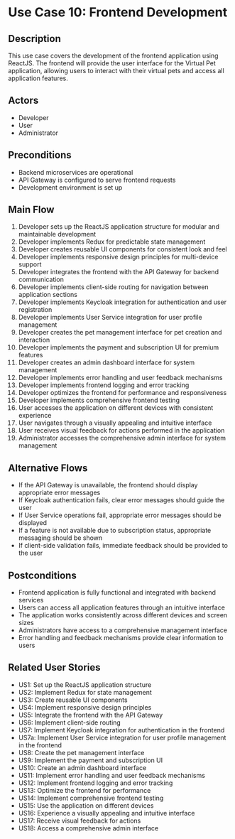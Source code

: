 # Use Case 10: Frontend Development

## Description
This use case covers the development of the frontend application using ReactJS. The frontend will provide the user interface for the Virtual Pet application, allowing users to interact with their virtual pets and access all application features.

## Actors
- Developer
- User
- Administrator

## Preconditions
- Backend microservices are operational
- API Gateway is configured to serve frontend requests
- Development environment is set up

## Main Flow
1. Developer sets up the ReactJS application structure for modular and maintainable development
2. Developer implements Redux for predictable state management
3. Developer creates reusable UI components for consistent look and feel
4. Developer implements responsive design principles for multi-device support
5. Developer integrates the frontend with the API Gateway for backend communication
6. Developer implements client-side routing for navigation between application sections
7. Developer implements Keycloak integration for authentication and user registration
8. Developer implements User Service integration for user profile management
9. Developer creates the pet management interface for pet creation and interaction
10. Developer implements the payment and subscription UI for premium features
11. Developer creates an admin dashboard interface for system management
12. Developer implements error handling and user feedback mechanisms
13. Developer implements frontend logging and error tracking
14. Developer optimizes the frontend for performance and responsiveness
15. Developer implements comprehensive frontend testing
16. User accesses the application on different devices with consistent experience
17. User navigates through a visually appealing and intuitive interface
18. User receives visual feedback for actions performed in the application
19. Administrator accesses the comprehensive admin interface for system management

## Alternative Flows
- If the API Gateway is unavailable, the frontend should display appropriate error messages
- If Keycloak authentication fails, clear error messages should guide the user
- If User Service operations fail, appropriate error messages should be displayed
- If a feature is not available due to subscription status, appropriate messaging should be shown
- If client-side validation fails, immediate feedback should be provided to the user

## Postconditions
- Frontend application is fully functional and integrated with backend services
- Users can access all application features through an intuitive interface
- The application works consistently across different devices and screen sizes
- Administrators have access to a comprehensive management interface
- Error handling and feedback mechanisms provide clear information to users

## Related User Stories
- US1: Set up the ReactJS application structure
- US2: Implement Redux for state management
- US3: Create reusable UI components
- US4: Implement responsive design principles
- US5: Integrate the frontend with the API Gateway
- US6: Implement client-side routing
- US7: Implement Keycloak integration for authentication in the frontend
- US7a: Implement User Service integration for user profile management in the frontend
- US8: Create the pet management interface
- US9: Implement the payment and subscription UI
- US10: Create an admin dashboard interface
- US11: Implement error handling and user feedback mechanisms
- US12: Implement frontend logging and error tracking
- US13: Optimize the frontend for performance
- US14: Implement comprehensive frontend testing
- US15: Use the application on different devices
- US16: Experience a visually appealing and intuitive interface
- US17: Receive visual feedback for actions
- US18: Access a comprehensive admin interface
